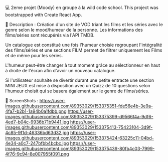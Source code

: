💻 2eme projet (Moody) en groupe à la wild code school.
This project was bootstrapped with Create React App.

📝 Description :
Création d'un site de VOD triant les films et les séries avec le genre selon le mood/humeur de la personne. Les informations des films/séries sont récupérés via l'API TMDB.

Un catalogue est constitué une fois l'humeur choisie regroupant l'intégralité des films/séries et une sections FILM permet de filtrer uniquement les Films et de même pour les séries.

L'humeur peut-être changer à tout moment grâce au sélectionneur en haut à droite de l'écran afin d'avoir un nouveau catalogue.

Si l'utilisateur souhaite se divertir durant une petite entracte une section MINI JEUX est mise à disposition avec un Quizz de 10 questions selon l'humeur choisit qui se basera également sur le genre de films/séries.

📸 ScreenShots : https://user-images.githubusercontent.com/89353029/153375351-fde56e4b-3e9a-4fa7-b2b1-1a94b0a1fdbb.png
https://user-images.githubusercontent.com/89353029/153375399-d9566f4a-9df6-4ed7-b04c-9936b71b9441.jpg
https://user-images.githubusercontent.com/89353029/153375413-75423104-3d9f-4c85-9f1d-46336bd63d32.jpg
https://user-images.githubusercontent.com/89353029/153375424-63225c11-04bd-4e34-a0c7-247bfbb4bcbc.jpg
https://user-images.githubusercontent.com/89353029/153375439-80fb4c03-7999-4f76-9c94-8e007955f091.png
